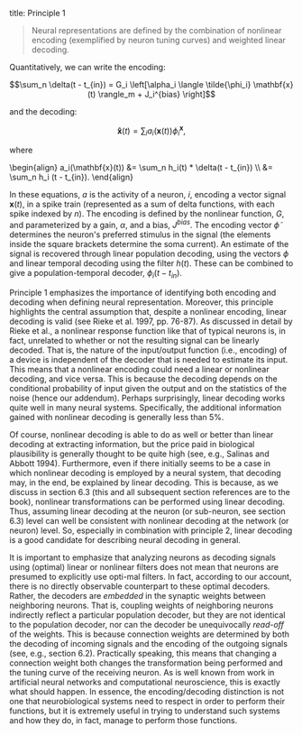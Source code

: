 title: Principle 1

> Neural representations are defined by the combination of nonlinear
> encoding (exemplified by neuron tuning curves) and weighted linear
> decoding.

Quantitatively, we can write the encoding:

$$\sum_n \delta(t - t_{in}) = G_i \left[\alpha_i \langle
  \tilde{\phi_i} \mathbf{x}(t) \rangle_m + J_i^{bias} \right]$$

and the decoding:

$$\mathbf{\hat{x}}(t) = \sum_i a_i(\mathbf{x}(t)) \phi_i^{\mathbf{x}},$$

where

\begin{align}
  a_i(\mathbf{x}(t)) &= \sum_n h_i(t) * \delta(t - t_{in}) \\\\
  &= \sum_n h_i (t - t_{in}).
\end{align}

In these equations,
$a$ is the activity of a neuron, $i$,
encoding a vector signal $\mathbf{x}(t)$,
in a spike train
(represented as a sum of delta functions,
with each spike indexed by $n$).
The encoding is defined by the nonlinear function,
$G$, and parameterized by a gain, $\alpha$, and a bias, $J^{bias}$.
The encoding vector $\tilde{\phi}$
determines the neuron's preferred stimulus in the signal
(the elements inside the square brackets determine the soma current).
An estimate of the signal
is recovered through linear population decoding,
using the vectors $\phi$ and linear temporal decoding
using the filter $h(t)$.
These can be combined to give a population-temporal decoder,
$\phi_i(t - t_{in})$.

Principle 1 emphasizes the importance of identifying both encoding and
decoding when defining neural representation. Moreover, this principle
highlights the central assumption that, despite a nonlinear encoding, linear
decoding is valid (see Rieke et al. 1997, pp. 76-87). As discussed in detail
by Rieke et al., a nonlinear response function like that of typical neurons
is, in fact, unrelated to whether or not the resulting signal can be linearly
decoded. That is, the nature of the input/output function (i.e., encoding) of
a device is independent of the decoder that is needed to estimate its input.
This means that a nonlinear encoding could need a linear or nonlinear
decoding, and vice versa. This is because the decoding depends on the
conditional probability of input given the output and on the statistics of the
noise (hence our addendum). Perhaps surprisingly, linear decoding works quite
well in many neural systems. Specifically, the additional information gained
with nonlinear decoding is generally less than 5%.

Of course, nonlinear decoding is able to do as well or better than linear
decoding at extracting information, but the price paid in biological
plausibility is generally thought to be quite high (see, e.g., Salinas and
Abbott 1994). Furthermore, even if there initially seems to be a case in which
nonlinear decoding is employed by a neural system, that decoding may, in the
end, be explained by linear decoding. This is because, as we discuss in
section 6.3 (this and all subsequent section references are to the book),
nonlinear transformations can be performed using linear decoding. Thus,
assuming linear decoding at the neuron (or sub-neuron, see section 6.3) level
can well be consistent with nonlinear decoding at the network (or neuron)
level. So, especially in combination with principle 2, linear decoding is a
good candidate for describing neural decoding in general.

It is important to emphasize that analyzing neurons as decoding signals using
(optimal) linear or nonlinear filters does not mean that neurons are presumed
to explicitly use opti-mal filters. In fact, according to our account, there
is no directly observable counterpart to these optimal decoders. Rather, the
decoders are *embedded* in the synaptic weights between neighboring neurons.
That is, coupling weights of neighboring neurons indirectly reflect a
particular population decoder, but they are not identical to the population
decoder, nor can the decoder be unequivocally *read-off* of the weights. This
is because connection weights are determined by both the decoding of incoming
signals and the encoding of the outgoing signals (see, e.g., section 6.2).
Practically speaking, this means that changing a connection weight both
changes the transformation being performed and the tuning curve of the
receiving neuron. As is well known from work in artificial neural networks and
computational neuroscience, this is exactly what should happen. In essence,
the encoding/decoding distinction is not one that neurobiological systems need
to respect in order to perform their functions, but it is extremely useful in
trying to understand such systems and how they do, in fact, manage to perform
those functions.
